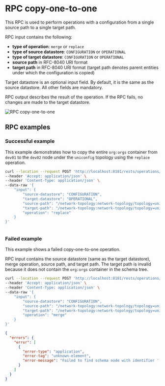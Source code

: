 # RPC copy-one-to-one

This RPC is used to perform operations with a configuration from a single source path to a single target path.

RPC input contains the following:

* **type of operation**: `merge` or `replace`
* **type of source datastore**: `CONFIGURATION` or `OPERATIONAL`
* **type of target datastore**: `CONFIGURATION` or `OPERATIONAL`
* **source path** in RFC-8040 URI format
* **target path** in RFC-8040 URI format (target path denotes parent entities under which the configuration is copied)

Target datastore is an optional input field. By default, it is the same as the source datastore. All other fields are mandatory.

RPC output describes the result of the operation. If the RPC fails, no changes are made to the target datastore.

![RPC copy-one-to-one](copy-one-to-one.svg)

## RPC examples

### Successful example

This example demonstrates how to copy the entire `org:orgs` container from `dev01` to the `dev02` node under the `uniconfig` topology using the `replace` operation.

```bash RPC Request
curl --location --request POST 'http://localhost:8181/rests/operations/subtree-manager:copy-one-to-one' \
--header 'Accept: application/json' \
--header 'Content-Type: application/json' \
--data-raw '{
    "input": {
        "source-datastore": "CONFIGURATION",
        "target-datastore": "OPERATIONAL",
        "source-path": "/network-topology:network-topology/topology=uniconfig/node=dev01/configuration/org:orgs",
        "target-path": "/network-topology:network-topology/topology=uniconfig/node=dev02/configuration",
        "operation": "replace"
    }
}'
```

```RPC Response, Status: 204
```

### Failed example

This example shows a failed copy-one-to-one operation.

RPC input contains the source datastore (same as the target datastore), merge operation, source path, and target path. The target path is invalid because it does not contain the `org:orgs` container in the schema tree.

```bash RPC Request
curl --location --request POST 'http://localhost:8181/rests/operations/subtree-manager:copy-one-to-one' \
--header 'Accept: application/json' \
--header 'Content-Type: application/json' \
--data-raw '{
    "input": {
        "source-datastore": "CONFIGURATION",
        "source-path": "/network-topology:network-topology/topology=uniconfig/node=vnf01/configuration/org:orgs",
        "target-path": "/network-topology:network-topology/topology=uniconfig/node=vnf02",
        "operation": "merge"
    }
}'
```

```json RPC Response, Status: 400
{
  "errors": {
    "error": [
      {
        "error-type": "application",
        "error-tag": "unknown-element",
        "error-message": "Failed to find schema node with identifier '(example-services?revision=2010-01-01)orgs' under: NodeList(originalListSchemaNode=list node)"
      }
    ]
  }
}
```